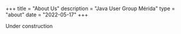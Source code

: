 +++
title = "About Us"
description = "Java User Group Mérida"
type = "about"
date = "2022-05-17"
+++

Under construction

